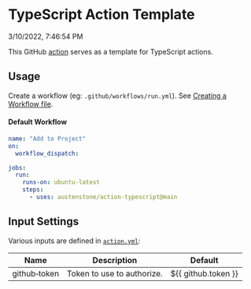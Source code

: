 # TypeScript Action Template

<!--TIME-->3/10/2022, 7:46:54 PM<!--END TIME-->

This GitHub [action](https://docs.github.com/en/actions) serves as a template for TypeScript actions.

## Usage
Create a workflow (eg: `.github/workflows/run.yml`). See [Creating a Workflow file](https://help.github.com/en/articles/configuring-a-workflow#creating-a-workflow-file).

#### Default Workflow
```yml
name: "Add to Project"
on:
  workflow_dispatch:

jobs:
  run:
    runs-on: ubuntu-latest
    steps:
      - uses: austenstone/action-typescript@main
```

## Input Settings
Various inputs are defined in [`action.yml`](action.yml):

| Name | Description | Default |
| --- | - | - |
| github&#x2011;token | Token to use to authorize. | ${{&nbsp;github.token&nbsp;}} |
